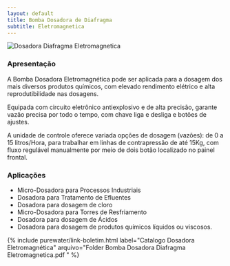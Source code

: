 ```yaml
---
layout: default
title: Bomba Dosadora de Diafragma 
subtitle: Eletromagnetica
---
```


<img class="img-responsive pull-right" style="max-width: 60%;" src="../../website/images/Bomba Dosadora diaframa PW-M.png" alt="Dosadora Diafragma Eletromagnetica">

### Apresentação

A Bomba Dosadora Eletromagnética pode ser aplicada para a dosagem dos mais diversos produtos químicos, com elevado rendimento elétrico e alta reprodutibilidade nas dosagens.

Equipada com circuito eletrônico antiexplosivo e de alta precisão, garante vazão precisa por todo o tempo, com chave liga e desliga e botões de ajustes.

A unidade de controle oferece variada opções de dosagem (vazões): de 0 a 15 litros/Hora, para trabalhar em linhas de contrapressão de até 15Kg, com fluxo regulável manualmente por meio de dois botão localizado no painel frontal.

### Aplicações
 
- Micro-Dosadora para Processos Industriais
- Dosadora para Tratamento de Efluentes
- Dosadora para dosagem de cloro
- Micro-Dosadora para Torres de Resfriamento
- Dosadora para dosagem de Ácidos
- Dosadora para dosagem de produtos químicos líquidos ou viscosos.

>
{% include purewater/link-boletim.html 
   label="Catalogo Dosadora Eletromagnética" 
   arquivo="Folder Bomba Dosadora Diafragma Eletromagnetica.pdf  " %}
>


